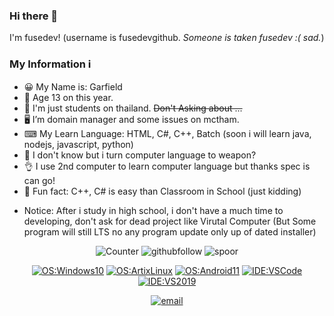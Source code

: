 ### Hi there 👋
I'm fusedev! (username is fusedevgithub. *Someone is taken fusedev :( sad.*)

### My Information ℹ️

- 😀 My Name is: Garfield
- 🌱 Age 13 on this year.
- 📕 I'm just students on thailand. ~~Don't Asking about ...~~
- 🖥️ I’m domain manager and some issues on mctham.
- ⌨  My Learn Language: HTML, C#, C++, Batch (soon i will learn java, nodejs, javascript, python)
- 🤔 I don't know but i turn computer language to weapon?
- 👌 I use 2nd computer to learn computer language but thanks spec is can go!
- 🤣 Fun fact: C++, C# is easy than Classroom in School (just kidding)
* Notice: After i study in high school, i don't have a much time to developing, don't ask for dead project like Virutal Computer (But Some program will still LTS no any program update only up of dated installer)
<div align="center">

![Counter](https://visitor-badge.glitch.me/badge?page_id=fusedevgithub)
    ![githubfollow](https://img.shields.io/github/followers/fusedevgithub)
    ![spoor](https://img.shields.io/github/sponsors/fusedevgithub)
    
[![OS:Windows10](https://img.shields.io/badge/OS-Windows10-blue?style=flat-square&logo=windows)](https://www.microsoft.com/en-us/software-download/windows10ISO)
    [![OS:ArtixLinux](https://img.shields.io/badge/OS-Artix%20Linux-blue?style=flat-square&logo=linux)](https://artixlinux.org/)
      [![OS:Android11](https://img.shields.io/badge/OS-Android11-green?style=flat-square&logo=android)](https://www.android.com/)
    [![IDE:VSCode](https://img.shields.io/badge/IDE-VSCode-blue?style=flat-square&logo=visualstudiocode)](https://code.visualstudio.com/)
    [![IDE:VS2019](https://img.shields.io/badge/IDE-VS2019-blue?style=flat-square&logo=visualstudio)](https://visualstudio.microsoft.com/)
    
[![email](https://img.shields.io/badge/Email-pc1266coding@gmail.com-red?style=flat-square&logo=gmail)](mailto:pc1266coding@gmail.com)
</div>
